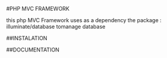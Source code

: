 #PHP MVC FRAMEWORK

this php MVC Framework uses as a dependency  the package :  illuminate/database tomanage database

##INSTALATION






##DOCUMENTATION
